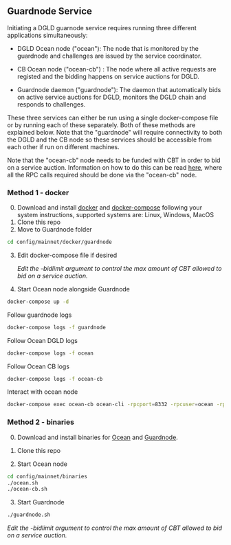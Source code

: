 ## Guardnode Service

Initiating a DGLD guarnode service requires running three different applications simultaneously:

- DGLD Ocean node ("ocean"): The node that is monitored by the guardnode and challenges are issued by the service coordinator.

- CB Ocean node ("ocean-cb") : The node where all active requests are registed and the bidding happens on service auctions for DGLD.

- Guardnode daemon ("guardnode"): The daemon that automatically bids on active service auctions for DGLD, monitors the DGLD chain and responds to challenges.

These three services can either be run using a single docker-compose file or by running each of these separately. Both of these methods are explained below. Note that the "guardnode" will require connectivity to both the DGLD and the CB node so these services should be accessible from each other if run on different machines.

Note that the "ocean-cb" node needs to be funded with CBT in order to bid on a service auction. Information on how to do this can be read [here](https://commerceblock.readthedocs.io/en/latest/twowp/index.html), where all the RPC calls required should be done via the "ocean-cb" node.

### Method 1 - docker

0. Download and install [docker](https://docs.docker.com/install/) and [docker-compose](https://docs.docker.com/compose/install/) following your system instructions, supported systems are: Linux, Windows, MacOS
1. Clone this repo
2. Move to Guardnode folder
```bash
cd config/mainnet/docker/guardnode
```
3. Edit docker-compose file if desired

    _Edit the -bidlimit argument to control the max amount of CBT allowed to bid on a service auction._

4. Start Ocean node alongside Guardnode
```bash
docker-compose up -d
```

Follow guardnode logs
```bash
docker-compose logs -f guardnode
```

Follow Ocean DGLD logs
```bash
docker-compose logs -f ocean
```

Follow Ocean CB logs
```bash
docker-compose logs -f ocean-cb
```

Interact with ocean node
```bash
docker-compose exec ocean-cb ocean-cli -rpcport=8332 -rpcuser=ocean -rpcpassword=oceanpass claimethpegin
```

### Method 2 - binaries

0. Download and install binaries for [Ocean](https://github.com/commerceblock/ocean/releases) and [Guardnode](https://github.com/commerceblock/guardnode/releases).

1. Clone this repo
2. Start Ocean node
```bash
cd config/mainnet/binaries
./ocean.sh
./ocean-cb.sh
```
3. Start Guardnode
```bash
./guardnode.sh
```
*Edit the -bidlimit argument to control the max amount of CBT allowed to bid on a service auction.*
